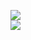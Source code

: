 [![](https://img.shields.io/badge/Made%20With-Github%20Spray-lightgrey.svg?style=for-the-badge&logo=github)](https://github.com/Annihil/github-spray#791)  
[![](https://i.imgur.com/2DrTn0Z.gif)](https://github.com/Annihil/github-spray)